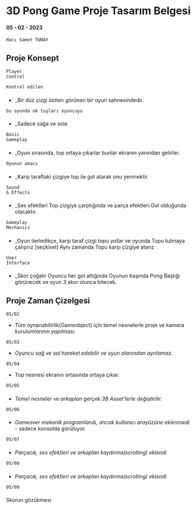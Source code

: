 # 3D Pong Game Proje Tasarım Belgesi

#### 05 - 02 - 2023

```
Hacı Samet TUNAY
```
## Proje Konsept



```
Player
Control
```
```
Kontrol edilen
```
#### #

- _Bir düz çizgi üstten görünen bir oyun sahnesindedir.

```
bu oyunda ok tuşları oyuncuyu
```

#### #

- _Sadece sağa ve sola


```
Basic
Gameplay
```

#### #

- _Oyun sırasında, top ortaya çıkarlar bunlar ekranın yanından gelirler.

```
Oyunun amacı
```
#### #

- _Karşı taraftaki çizgiye top ile gol atarak onu yenmektir.


```
Sound
& Effects
```

#### #

- _Ses efektleri Top çizgiye çarptığında ve parça efektleri Gol olduğunda olacaktır.

```
Gameplay
Mechanics
```
#### #

- _Oyun ilerledikçe, karşı taraf çizgi topu yollar ve oyunda Topu tutmaya çalışırız [seçkisel] Aynı zamanda Topu karşı çizgiye atarız

```
User
Interface
```

#### # 
- _Skor çoğalır Oyuncu her gol attığında Oyunun başında Pong Başlığı görünecek ve oyun 3 skor olunca bitecek.


## Proje Zaman Çizelgesi

```
05/02
```

- Tüm oynanabilirlik(Gameobject) için temel nesnelerle proje ve kamera
    _kurulumlarının yapılması._


```
05/03
```

- _Oyuncu sağ ve sol hareket edebilir ve oyun alanından ayrılamaz._


```
05/04
```

- Top nesnesi ekranın ortasında ortaya çıkar.

```
05/05
```
#### #

- _Temel nesneler ve arkaplan gerçek 3B Asset’lerle değiştirilir._

```
05/06
```

#### #

- _Gameover mekanik programlandı, ancak kullanıcı arayüzüne eklenmedi_ -
    sadece konsolda görülüyor.

```
05/07
```
#### #

- _Parçacık, ses efektleri ve arkaplan kaydırma(scrolling) eklendi_

```
05/08
```
#### #

- _Parçacık, ses efektleri ve arkaplan kaydırma(scrolling) eklendi_

```
05/09
```

#### #

Skorun gözükmesi



